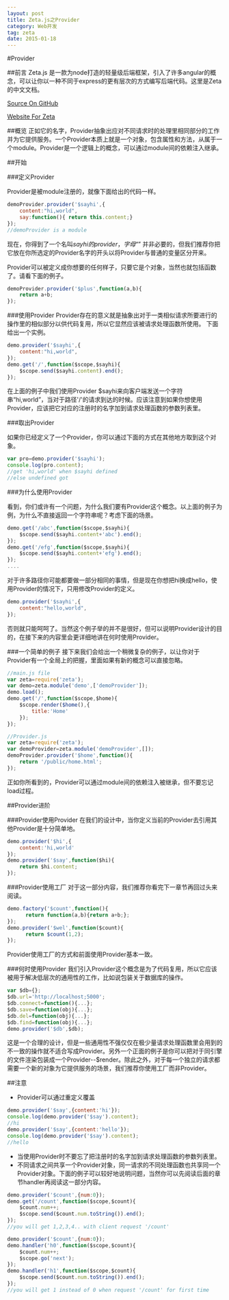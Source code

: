 ```yaml
---
layout: post
title: Zeta.js之Provider
category: Web开发
tag: zeta
date: 2015-01-18
---
```


#Provider

##前言
Zeta.js 是一款为node打造的轻量级后端框架，引入了许多angular的概念，可以让你以一种不同于express的更有层次的方式编写后端代码。这里是Zeta的中文文档。

[Source On GitHub](https://github.com/BenBBear/Zeta)

[Website For Zeta](http://zetajs.io/)

##概览
正如它的名字，Provider抽象出应对不同请求时的处理里相同部分的工作并为它提供服务。一个Provider本质上就是一个对象，包含属性和方法，从属于一个module。Provider是一个逻辑上的概念，可以通过module间的依赖注入继承。

##开始

###定义Provider

Provider是被module注册的，就像下面给出的代码一样。

~~~js
demoProvider.provider('$sayhi',{
    content:"hi,world",
    say:function(){ return this.content;}
});
//demoProvider is a module
~~~

现在，你得到了一个名叫$sayhi的provider，字母“$” 并非必要的，但我们推荐你把它放在你所选定的Provider名字的开头以将Provider与普通的变量区分开来。

Provider可以被定义成你想要的任何样子，只要它是个对象，当然也就包括函数了。请看下面的例子。

~~~js
demoProvider.provider('$plus',function(a,b){
    return a+b;
});
~~~

###使用Provider
Provider存在的意义就是抽象出对于一类相似请求所要进行的操作里的相似部分以供代码复用，所以它显然应该被请求处理函数所使用。 下面给出一个实例。

~~~js
demo.provider('$sayhi',{
    content:"hi,world",
});
demo.get('/',function($scope,$sayhi){
    $scope.send($sayhi.content).end();
});
~~~

在上面的例子中我们使用Provider $sayhi来向客户端发送一个字符串“hi,world”，当对于路径'/'的请求到达的时候。应该注意到如果你想使用Provider，应该把它对应的注册时的名字加到请求处理函数的参数列表里。

###取出Provider

如果你已经定义了一个Provider，你可以通过下面的方式在其他地方取到这个对象。

~~~js
var pro=demo.provider('$sayhi');
console.log(pro.content);
//get 'hi,world' when $sayhi defined
//else undefined got
~~~

###为什么使用Provider

看到，你们或许有一个问题，为什么我们要有Provider这个概念。以上面的例子为例，为什么不直接返回一个字符串呢？考虑下面的场景。

~~~js
demo.get('/abc',function($scope,$sayhi){
    $scope.send($sayhi.content+'abc').end();
});
demo.get('/efg',function($scope,$sayhi){
    $scope.send($sayhi.content+'efg').end();
});
....
~~~

对于许多路径你可能都要做一部分相同的事情，但是现在你想把hi换成hello，使用Provider的情况下，只用修改Provider的定义。

~~~js
demo.provider('$sayhi',{
    content:"hello,world",
});
~~~

否则就只能呵呵了。当然这个例子举的并不是很好，但可以说明Provider设计的目的，在接下来的内容里会更详细地讲在何时使用Provider。

###一个简单的例子
接下来我们会给出一个稍微复杂的例子，以让你对于Provider有一个全局上的把握，里面如果有新的概念可以直接忽略。

~~~js
//main.js file
var zeta=require('zeta');
var demo=zeta.module('demo',['demoProvider']);
demo.load();
demo.get('/',function($scope,$home){
    $scope.render($home(),{
        title:'Home'
    });
});
~~~

~~~js
//Provider.js
var zeta=require('zeta');
var demoProvider=zeta.module('demoProvider',[]);
demoProvider.provider('$home',function(){
    return '/public/home.html';
});
~~~

正如你所看到的，Provider可以通过module间的依赖注入被继承，但不要忘记load过程。

##Provider进阶

###Provider使用Provider
在我们的设计中，当你定义当前的Provider去引用其他Provider是十分简单地。

~~~js
demo.provider('$hi',{
    content:'hi,world'
});
demo.provider('$say',function($hi){
    return $hi.content;
});
~~~

###Provider使用工厂
对于这一部分内容，我们推荐你看完下一章节再回过头来阅读。

~~~js
demo.factory('$count',function(){
      return function(a,b){return a+b;};
});
demo.provider('$wel',function($count){
      return $count(1,2);
});
~~~

Provider使用工厂的方式和前面使用Provider基本一致。

###何时使用Provider
我们引入Provider这个概念是为了代码复用，所以它应该被用于解决低层次的通用性的工作，比如说包装关于数据库的操作。

~~~js
var $db={};
$db.url='http://localhost;5000';
$db.connect=function(){...};
$db.save=function(obj){...};
$db.del=function(obj){...};
$db.find=function(obj){...};
demo.provider('$db',$db);
~~~

这是一个合理的设计，但是一些通用性不强仅仅在极少量请求处理函数里会用到的不一致的操作就不适合写成Provider。另外一个正面的例子是你可以把对于同引擎的文件渲染包装成一个Provider--$render。除此之外，对于每一个独立的请求都需要一个新的对象为它提供服务的场景，我们推荐你使用工厂而非Provider。

##注意
- Provider可以通过重定义覆盖

~~~js
demo.provider('$say',{content:'hi'});
console.log(demo.provider('$say').content);
//hi
demo.provider('$say',{content:'hello'});
console.log(demo.provider('$say').content);
//hello
~~~

- 当使用Provider时不要忘了把注册时的名字加到请求处理函数的参数列表里。
- 不同请求之间共享一个Provider对象，同一请求的不同处理函数也共享同一个Provider对象。下面的例子可以较好地说明问题，当然你可以先阅读后面的章节handler再阅读这一部分内容。

~~~js
demo.provider('$count',{num:0});
demo.get('/count',function($scope,$count){
    $count.num++;
    $scope.send($count.num.toString()).end();
});
//you will get 1,2,3,4.. with client request '/count'
~~~

~~~js
demo.provider('$count',{num:0});
demo.handler('h0',function($scope,$count){
    $count.num++;
    $scope.go('next');
});
demo.handler('h1',function($scope,$count){
    $scope.send($count.num.toString()).end();
});
//you will get 1 instead of 0 when request '/count' for first time
~~~
